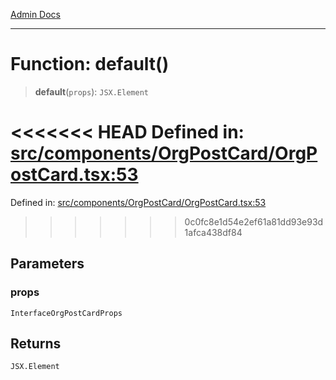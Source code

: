 [Admin Docs](/)

***

# Function: default()

> **default**(`props`): `JSX.Element`

<<<<<<< HEAD
Defined in: [src/components/OrgPostCard/OrgPostCard.tsx:53](https://github.com/abhassen44/talawa-admin/blob/285f7384c3d26b5028a286d84f89b85120d130a2/src/components/OrgPostCard/OrgPostCard.tsx#L53)
=======
Defined in: [src/components/OrgPostCard/OrgPostCard.tsx:53](https://github.com/PalisadoesFoundation/talawa-admin/blob/main/src/components/OrgPostCard/OrgPostCard.tsx#L53)
>>>>>>> 0c0fc8e1d54e2ef61a81dd93e93d1afca438df84

## Parameters

### props

`InterfaceOrgPostCardProps`

## Returns

`JSX.Element`
